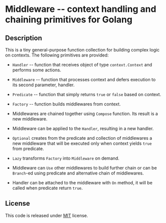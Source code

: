 # Middleware -- context handling and chaining primitives for Golang

## Description

This is a tiny general-purpose function collection for building complex logic
on contexts. The following primitives are provided:

* `Handler` -- function that receives object of type `context.Context` and performs some actions.

* `Middleware` -- function that processes context and defers execution to its second parameter, handler.

* `Predicate` -- function that simply returns `true` or `false` based on context.

* `Factory` -- function builds middlewares from context.

* Middlewares are chained together using `Compose` function. Its result is a new middleware.

* Middleware  can be applied to the `Handler`, resulting in a new handler.

* `Optional` creates from the predicate and collection of middlewares a new middleware that will be executed only when context yields `true` from predicate.

* `Lazy` transforms `Factory` into `Middleware` on demand.

* Middleware can `Use` other middlewares to build further chain or can be `Branch`-ed using predicate and alternative chain of middlewares.

* Handler can be attached to the middleware with `On` method, it will be called when predicate return `true`.

## License

This code is released under
[MIT](https://github.com/andviro/middleware/blob/master/LICENSE) license.

